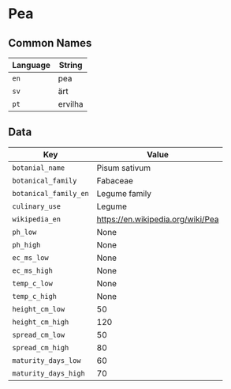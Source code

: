 # Pea

## Common Names

Language|String
-|-
`en`|pea
`sv`|ärt
`pt`|ervilha


## Data

Key|Value
-|-
`botanial_name`|Pisum sativum
`botanical_family`|Fabaceae
`botanical_family_en`|Legume family
`culinary_use`|Legume
`wikipedia_en`|https://en.wikipedia.org/wiki/Pea
`ph_low`|None
`ph_high`|None
`ec_ms_low`|None
`ec_ms_high`|None
`temp_c_low`|None
`temp_c_high`|None
`height_cm_low`|50
`height_cm_high`|120
`spread_cm_low`|50
`spread_cm_high`|80
`maturity_days_low`|60
`maturity_days_high`|70


